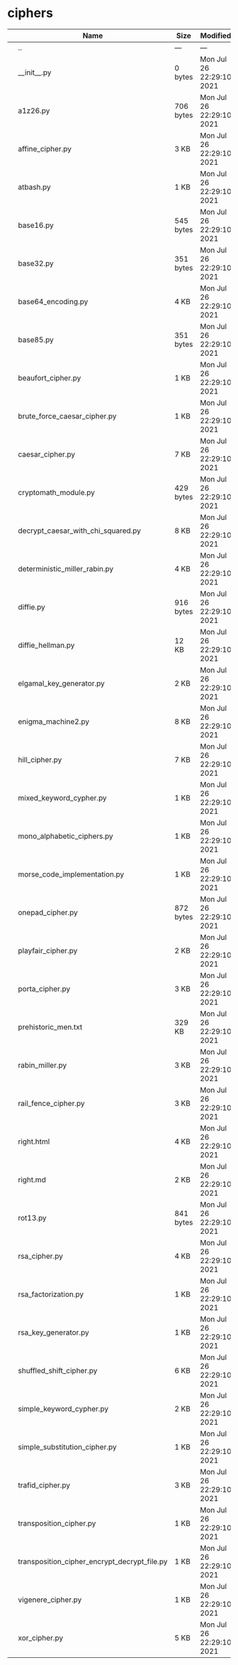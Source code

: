 ciphers
=======

<table><thead><tr class="header"><th></th><th>Name</th><th>Size</th><th>Modified</th><th></th></tr></thead><tbody><tr class="odd"><td></td><td><span class="goup">..</span></td><td>—</td><td>—</td><td></td></tr><tr class="even"><td></td><td><span class="name">__init__.py</span></td><td>0 bytes</td><td>Mon Jul 26 22:29:10 2021</td><td></td></tr><tr class="odd"><td></td><td><span class="name">a1z26.py</span></td><td>706 bytes</td><td>Mon Jul 26 22:29:10 2021</td><td></td></tr><tr class="even"><td></td><td><span class="name">affine_cipher.py</span></td><td>3 KB</td><td>Mon Jul 26 22:29:10 2021</td><td></td></tr><tr class="odd"><td></td><td><span class="name">atbash.py</span></td><td>1 KB</td><td>Mon Jul 26 22:29:10 2021</td><td></td></tr><tr class="even"><td></td><td><span class="name">base16.py</span></td><td>545 bytes</td><td>Mon Jul 26 22:29:10 2021</td><td></td></tr><tr class="odd"><td></td><td><span class="name">base32.py</span></td><td>351 bytes</td><td>Mon Jul 26 22:29:10 2021</td><td></td></tr><tr class="even"><td></td><td><span class="name">base64_encoding.py</span></td><td>4 KB</td><td>Mon Jul 26 22:29:10 2021</td><td></td></tr><tr class="odd"><td></td><td><span class="name">base85.py</span></td><td>351 bytes</td><td>Mon Jul 26 22:29:10 2021</td><td></td></tr><tr class="even"><td></td><td><span class="name">beaufort_cipher.py</span></td><td>1 KB</td><td>Mon Jul 26 22:29:10 2021</td><td></td></tr><tr class="odd"><td></td><td><span class="name">brute_force_caesar_cipher.py</span></td><td>1 KB</td><td>Mon Jul 26 22:29:10 2021</td><td></td></tr><tr class="even"><td></td><td><span class="name">caesar_cipher.py</span></td><td>7 KB</td><td>Mon Jul 26 22:29:10 2021</td><td></td></tr><tr class="odd"><td></td><td><span class="name">cryptomath_module.py</span></td><td>429 bytes</td><td>Mon Jul 26 22:29:10 2021</td><td></td></tr><tr class="even"><td></td><td><span class="name">decrypt_caesar_with_chi_squared.py</span></td><td>8 KB</td><td>Mon Jul 26 22:29:10 2021</td><td></td></tr><tr class="odd"><td></td><td><span class="name">deterministic_miller_rabin.py</span></td><td>4 KB</td><td>Mon Jul 26 22:29:10 2021</td><td></td></tr><tr class="even"><td></td><td><span class="name">diffie.py</span></td><td>916 bytes</td><td>Mon Jul 26 22:29:10 2021</td><td></td></tr><tr class="odd"><td></td><td><span class="name">diffie_hellman.py</span></td><td>12 KB</td><td>Mon Jul 26 22:29:10 2021</td><td></td></tr><tr class="even"><td></td><td><span class="name">elgamal_key_generator.py</span></td><td>2 KB</td><td>Mon Jul 26 22:29:10 2021</td><td></td></tr><tr class="odd"><td></td><td><span class="name">enigma_machine2.py</span></td><td>8 KB</td><td>Mon Jul 26 22:29:10 2021</td><td></td></tr><tr class="even"><td></td><td><span class="name">hill_cipher.py</span></td><td>7 KB</td><td>Mon Jul 26 22:29:10 2021</td><td></td></tr><tr class="odd"><td></td><td><span class="name">mixed_keyword_cypher.py</span></td><td>1 KB</td><td>Mon Jul 26 22:29:10 2021</td><td></td></tr><tr class="even"><td></td><td><span class="name">mono_alphabetic_ciphers.py</span></td><td>1 KB</td><td>Mon Jul 26 22:29:10 2021</td><td></td></tr><tr class="odd"><td></td><td><span class="name">morse_code_implementation.py</span></td><td>1 KB</td><td>Mon Jul 26 22:29:10 2021</td><td></td></tr><tr class="even"><td></td><td><span class="name">onepad_cipher.py</span></td><td>872 bytes</td><td>Mon Jul 26 22:29:10 2021</td><td></td></tr><tr class="odd"><td></td><td><span class="name">playfair_cipher.py</span></td><td>2 KB</td><td>Mon Jul 26 22:29:10 2021</td><td></td></tr><tr class="even"><td></td><td><span class="name">porta_cipher.py</span></td><td>3 KB</td><td>Mon Jul 26 22:29:10 2021</td><td></td></tr><tr class="odd"><td></td><td><span class="name">prehistoric_men.txt</span></td><td>329 KB</td><td>Mon Jul 26 22:29:10 2021</td><td></td></tr><tr class="even"><td></td><td><span class="name">rabin_miller.py</span></td><td>3 KB</td><td>Mon Jul 26 22:29:10 2021</td><td></td></tr><tr class="odd"><td></td><td><span class="name">rail_fence_cipher.py</span></td><td>3 KB</td><td>Mon Jul 26 22:29:10 2021</td><td></td></tr><tr class="even"><td></td><td><span class="name">right.html</span></td><td>4 KB</td><td>Mon Jul 26 22:29:10 2021</td><td></td></tr><tr class="odd"><td></td><td><span class="name">right.md</span></td><td>2 KB</td><td>Mon Jul 26 22:29:10 2021</td><td></td></tr><tr class="even"><td></td><td><span class="name">rot13.py</span></td><td>841 bytes</td><td>Mon Jul 26 22:29:10 2021</td><td></td></tr><tr class="odd"><td></td><td><span class="name">rsa_cipher.py</span></td><td>4 KB</td><td>Mon Jul 26 22:29:10 2021</td><td></td></tr><tr class="even"><td></td><td><span class="name">rsa_factorization.py</span></td><td>1 KB</td><td>Mon Jul 26 22:29:10 2021</td><td></td></tr><tr class="odd"><td></td><td><span class="name">rsa_key_generator.py</span></td><td>1 KB</td><td>Mon Jul 26 22:29:10 2021</td><td></td></tr><tr class="even"><td></td><td><span class="name">shuffled_shift_cipher.py</span></td><td>6 KB</td><td>Mon Jul 26 22:29:10 2021</td><td></td></tr><tr class="odd"><td></td><td><span class="name">simple_keyword_cypher.py</span></td><td>2 KB</td><td>Mon Jul 26 22:29:10 2021</td><td></td></tr><tr class="even"><td></td><td><span class="name">simple_substitution_cipher.py</span></td><td>1 KB</td><td>Mon Jul 26 22:29:10 2021</td><td></td></tr><tr class="odd"><td></td><td><span class="name">trafid_cipher.py</span></td><td>3 KB</td><td>Mon Jul 26 22:29:10 2021</td><td></td></tr><tr class="even"><td></td><td><span class="name">transposition_cipher.py</span></td><td>1 KB</td><td>Mon Jul 26 22:29:10 2021</td><td></td></tr><tr class="odd"><td></td><td><span class="name">transposition_cipher_encrypt_decrypt_file.py</span></td><td>1 KB</td><td>Mon Jul 26 22:29:10 2021</td><td></td></tr><tr class="even"><td></td><td><span class="name">vigenere_cipher.py</span></td><td>1 KB</td><td>Mon Jul 26 22:29:10 2021</td><td></td></tr><tr class="odd"><td></td><td><span class="name">xor_cipher.py</span></td><td>5 KB</td><td>Mon Jul 26 22:29:10 2021</td><td></td></tr></tbody></table>
